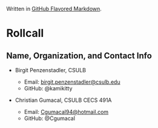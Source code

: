 Written in [GitHub Flavored Markdown](https://help.github.com/articles/github-flavored-markdown).

Rollcall
========

Name, Organization, and Contact Info
-------------------------------------------------

* Birgit Penzenstadler, CSULB
	* Email: birgit.penzenstadler@csulb.edu
	* GitHub: @kamikitty
	
* Christian Gumacal, CSULB CECS 491A
	* Email: Cgumacal94@hotmail.com
	* GitHub: @Cgumacal
